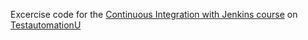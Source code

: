 Excercise code for the [Continuous Integration with Jenkins course](https://testautomationu.applitools.com/jenkins-tutorial/) on [TestautomationU](https://testautomationu.applitools.com/)